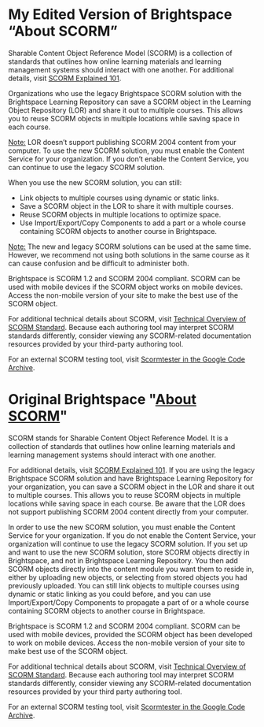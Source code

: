 # My Edited Version of Brightspace “About SCORM”

Sharable Content Object Reference Model (SCORM) is a collection of standards that outlines how online learning materials and learning management systems should interact with one another. For additional details, visit [SCORM Explained 101](https://scorm.com/scorm-explained/). 

Organizations who use the legacy Brightspace SCORM solution with the Brightspace Learning Repository can save a SCORM object in the Learning Object Repository (LOR) and share it out to multiple courses. This allows you to reuse SCORM objects in multiple locations while saving space in each course. 

<ins>Note:</ins> LOR doesn’t support publishing SCORM 2004 content from your computer.
To use the new SCORM solution, you must enable the Content Service for your organization. If you don’t enable the Content Service, you can continue to use the legacy SCORM solution.

When you use the new SCORM solution, you can still:
- Link objects to multiple courses using dynamic or static links.
- Save a SCORM object in the LOR to share it with multiple courses.
- Reuse SCORM objects in multiple locations to optimize space.
- Use Import/Export/Copy Components to add a part or a whole course containing SCORM objects to another course in Brightspace.

<ins>Note:</ins> The new and legacy SCORM solutions can be used at the same time. However, we recommend not using both solutions in the same course as it can cause confusion and be difficult to administer both. 

Brightspace is SCORM 1.2 and SCORM 2004 compliant. SCORM can be used with mobile devices if the SCORM object works on mobile devices. Access the non-mobile version of your site to make the best use of the SCORM object.

For additional technical details about SCORM, visit [Technical Overview of SCORM Standard](https://scorm.com/scorm-explained/technical-scorm/). Because each authoring tool may interpret SCORM standards differently, consider viewing any SCORM-related documentation resources provided by your third-party authoring tool.

For an external SCORM testing tool, visit [Scormtester in the Google Code Archive](https://code.google.com/archive/p/scormtester/).



# Original Brightspace "[About SCORM](https://community.d2l.com/brightspace/kb/articles/5400-about-scorm)"

SCORM stands for Sharable Content Object Reference Model. It is a collection of standards that outlines how online learning materials and learning management systems should interact with one another.

For additional details, visit [SCORM Explained 101](https://scorm.com/scorm-explained/). If you are using the legacy Brightspace SCORM solution and have Brightspace Learning Repository for your organization, you can save a SCORM object in the LOR and share it out to multiple courses. This allows you to reuse SCORM objects in multiple locations while saving space in each course. Be aware that the LOR does not support publishing SCORM 2004 content directly from your computer.

In order to use the new SCORM solution, you must enable the Content Service for your organization. If you do not enable the Content Service, your organization will continue to use the legacy SCORM solution. If you set up and want to use the new SCORM solution, store SCORM objects directly in Brightspace, and not in Brightspace Learning Repository. You then add SCORM objects directly into the content module you want them to reside in, either by uploading new objects, or selecting from stored objects you had previously uploaded. You can still link objects to multiple courses using dynamic or static linking as you could before, and you can use Import/Export/Copy Components to propagate a part of or a whole course containing SCORM objects to another course in Brightspace.

Brightspace is SCORM 1.2 and SCORM 2004 compliant. SCORM can be used with mobile devices, provided the SCORM object has been developed to work on mobile devices. Access the non-mobile version of your site to make best use of the SCORM object.

For additional technical details about SCORM, visit [Technical Overview of SCORM Standard](https://scorm.com/scorm-explained/technical-scorm/). Because each authoring tool may interpret SCORM standards differently, consider viewing any SCORM-related documentation resources provided by your third party authoring tool.

For an external SCORM testing tool, visit [Scormtester in the Google Code Archive](https://code.google.com/archive/p/scormtester/).
